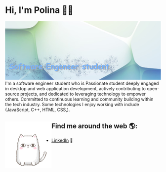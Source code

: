 # Hi, I'm Polina 👋🌸

<img src="https://github.com/pikuso/Polina-Po/blob/main/prompt.jpg " alt="banner that says Polina Ponezha - software engineer">
I'm a software engineer student who is Passionate student deeply engaged in desktop and web application development, actively contributing to open-source projects, and dedicated to leveraging technology to empower others. Committed to continuous learning and community building within the tech industry. Some technologies I enjoy working with include (JavaScript, C++, HTML, CSS,).

## Find me around the web 🌎: <a href="https://github.com/pikuso/Polina-Po/blob/main/2323.gif"><img align="left" width="150" height="150" src="https://github.com/pikuso/Polina-Po/blob/main/2323.gif"></a>
-  <a href="https://www.linkedin.com/in/polina-ponezha-a11284266/">LinkedIn</a> 💼
